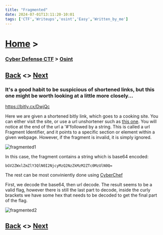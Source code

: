 ```yaml
---
title: "Fragmented"
date: 2024-07-01T13:11:20-10:01
tags: ['CTF','Writeups','osint','Easy','Written_by_me']
---
```



# [Home](https://jjolley91.github.io/blog/) >

###  [Cyber Defense CTF](https://jjolley91.github.io/blog/level_effect_cyber_defense_ctf_2024/) >  [Osint](https://jjolley91.github.io/blog/level_effect_cyber_defense_ctf_2024/osint/)

## [Back](https://jjolley91.github.io/blog/level_effect_cyber_defense_ctf_2024/osint/inspector)  <> [Next](https://jjolley91.github.io/blog/level_effect_cyber_defense_ctf_2024/osint/shameless_plug)

### It's a good habit to be suspicious of shortened links, but this one might be worth looking at a little more closely...

https://bitly.cx/DwjQc

Here we are given a shortened bitly link, which goes to a cooking site. You can either visit the site, or use a url unshortener such as [this one](https://unshorten.net/). You will notice at the end of the url a '\#'followed by a string. This is called a url Fragment Identifier, and it points to a specific section or element within a given webpage. However, if the fragment is invalid, it is simply ignored. 

![fragmented1](https://github.com/jjolley91/blog/tree/main/static/le_ctf_24/fragmented1.png?raw=true)

In this case, the fragment contains a string which is base64 encoded:

 ```bGV2ZWxlZmZlY3QlN0I2NjcyMzQ2NzZkMzM2ZTc0MzUlN0Q=```

The rest can be most conviniently done using [CyberChef](https://cyberchef.org/)

First, we decode the base64, then url decode. The result seems to be a valid flag, however there is still the last part to decode, inside the curly brackets we have some hex that needs to be decoded to get the final part of the flag.

![fragmented2](https://github.com/jjolley91/blog/tree/main/static/le_ctf_24/fragmented2.png?raw=true)


## [Back](https://jjolley91.github.io/blog/level_effect_cyber_defense_ctf_2024/osint/inspector)  <> [Next](https://jjolley91.github.io/blog/level_effect_cyber_defense_ctf_2024/osint/shameless_plug)